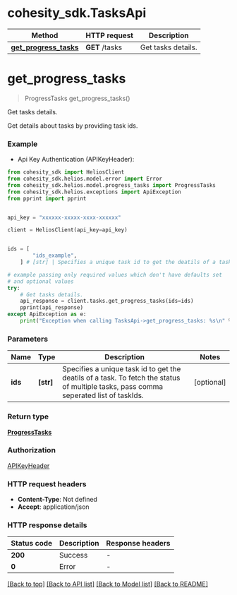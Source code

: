 # cohesity_sdk.TasksApi


Method | HTTP request | Description
------------- | ------------- | -------------
[**get_progress_tasks**](TasksApi.md#get_progress_tasks) | **GET** /tasks | Get tasks details.


# **get_progress_tasks**
> ProgressTasks get_progress_tasks()

Get tasks details.

Get details about tasks by providing task ids.

### Example

* Api Key Authentication (APIKeyHeader):
```python
from cohesity_sdk import HeliosClient
from cohesity_sdk.helios.model.error import Error
from cohesity_sdk.helios.model.progress_tasks import ProgressTasks
from cohesity_sdk.helios.exceptions import ApiException
from pprint import pprint


api_key = "xxxxxx-xxxxx-xxxx-xxxxxx"

client = HeliosClient(api_key=api_key)


ids = [
        "ids_example",
    ] # [str] | Specifies a unique task id to get the deatils of a task. To fetch the status of multiple tasks, pass comma seperated list of taskIds. (optional)

# example passing only required values which don't have defaults set
# and optional values
try:
	# Get tasks details.
	api_response = client.tasks.get_progress_tasks(ids=ids)
	pprint(api_response)
except ApiException as e:
	print("Exception when calling TasksApi->get_progress_tasks: %s\n" % e)
```


### Parameters

Name | Type | Description  | Notes
------------- | ------------- | ------------- | -------------
 **ids** | **[str]**| Specifies a unique task id to get the deatils of a task. To fetch the status of multiple tasks, pass comma seperated list of taskIds. | [optional]

### Return type

[**ProgressTasks**](ProgressTasks.md)

### Authorization

[APIKeyHeader](../README.md#APIKeyHeader)

### HTTP request headers

 - **Content-Type**: Not defined
 - **Accept**: application/json


### HTTP response details
| Status code | Description | Response headers |
|-------------|-------------|------------------|
**200** | Success |  -  |
**0** | Error |  -  |

[[Back to top]](#) [[Back to API list]](../README.md#documentation-for-api-endpoints) [[Back to Model list]](../README.md#documentation-for-models) [[Back to README]](../README.md)

